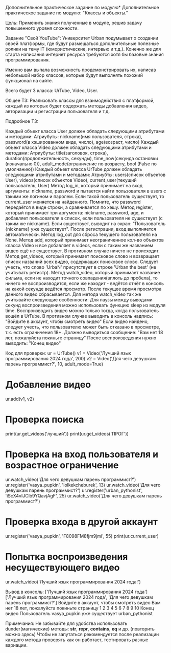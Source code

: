 Дополнительное практическое задание по модулю*
Дополнительное практическое задание по модулю: "Классы и объекты."

Цель: Применить знания полученные в модуле, решив задачу повышенного уровня сложности.

Задание "Свой YouTube":
Университет Urban подумывает о создании своей платформы, где будут размещаться дополнительные полезные ролики на тему IT (юмористические, интервью и т.д.). Конечно же для старта написания интернет ресурса требуются хотя бы базовые знания программирования.

Именно вам выпала возможность продемонстрировать их, написав небольшой набор классов, которые будут выполнять похожий функционал на сайте.

Всего будет 3 класса: UrTube, Video, User.

Общее ТЗ:
Реализовать классы для взаимодействия с платформой, каждый из которых будет содержать методы добавления видео, авторизации и регистрации пользователя и т.д.

Подробное ТЗ:

Каждый объект класса User должен обладать следующими атрибутами и методами:
Атриубуты: nickname(имя пользователя, строка), password(в хэшированном виде, число), age(возраст, число)
Каждый объект класса Video должен обладать следующими атрибутами и методами:
Атриубуты: title(заголовок, строка), duration(продолжительность, секунды), time_now(секунда остановки (изначально 0)), adult_mode(ограничение по возрасту, bool (False по умолчанию))
Каждый объект класса UrTube должен обладать следующими атрибутами и методами:
 Атриубты: users(список объектов User), videos(список объектов Video), current_user(текущий пользователь, User)
Метод log_in, который принимает на вход аргументы: nickname, password и пытается найти пользователя в users с такими же логином и паролем. Если такой пользователь существует, то current_user меняется на найденного. Помните, что password передаётся в виде строки, а сравнивается по хэшу.
Метод register, который принимает три аргумента: nickname, password, age, и добавляет пользователя в список, если пользователя не существует (с таким же nickname). Если существует, выводит на экран: "Пользователь {nickname} уже существует". После регистрации, вход выполняется автоматически.
Метод log_out для сброса текущего пользователя на None.
Метод add, который принимает неограниченное кол-во объектов класса Video и все добавляет в videos, если с таким же названием видео ещё не существует. В противном случае ничего не происходит.
Метод get_videos, который принимает поисковое слово и возвращает список названий всех видео, содержащих поисковое слово. Следует учесть, что слово 'UrbaN' присутствует в строке 'Urban the best' (не учитывать регистр).
Метод watch_video, который принимает название фильма, если не находит точного совпадения(вплоть до пробела), то ничего не воспроизводится, если же находит - ведётся отчёт в консоль на какой секунде ведётся просмотр. После текущее время просмотра данного видео сбрасывается.
Для метода watch_video так же учитывайте следующие особенности:
Для паузы между выводами секунд воспроизведения можно использовать функцию sleep из модуля time.
Воспроизводить видео можно только тогда, когда пользователь вошёл в UrTube. В противном случае выводить в консоль надпись: "Войдите в аккаунт, чтобы смотреть видео"
Если видео найдено, следует учесть, что пользователю может быть отказано в просмотре, т.к. есть ограничения 18+. Должно выводиться сообщение: "Вам нет 18 лет, пожалуйста покиньте страницу"
После воспроизведения нужно выводить: "Конец видео"

Код для проверки:
ur = UrTube()
v1 = Video('Лучший язык программирования 2024 года', 200)
v2 = Video('Для чего девушкам парень программист?', 10, adult_mode=True)

# Добавление видео
ur.add(v1, v2)

# Проверка поиска
print(ur.get_videos('лучший'))
print(ur.get_videos('ПРОГ'))

# Проверка на вход пользователя и возрастное ограничение
ur.watch_video('Для чего девушкам парень программист?')
ur.register('vasya_pupkin', 'lolkekcheburek', 13)
ur.watch_video('Для чего девушкам парень программист?')
ur.register('urban_pythonist', 'iScX4vIJClb9YQavjAgF', 25)
ur.watch_video('Для чего девушкам парень программист?')

# Проверка входа в другой аккаунт
ur.register('vasya_pupkin', 'F8098FM8fjm9jmi', 55)
print(ur.current_user)

# Попытка воспроизведения несуществующего видео
ur.watch_video('Лучший язык программирования 2024 года!')

Вывод в консоль:
['Лучший язык программирования 2024 года']
['Лучший язык программирования 2024 года', 'Для чего девушкам парень программист?']
Войдите в аккаунт, чтобы смотреть видео
Вам нет 18 лет, пожалуйста покиньте страницу
1 2 3 4 5 6 7 8 9 10 Конец видео
Пользователь vasya_pupkin уже существует
urban_pythonist

Примечания:
Не забывайте для удобства использовать dunder(магические) методы: __str__, __repr__, __contains__, __eq__ и др. (повторить можно здесь)
Чтобы не запутаться рекомендуется после реализации каждого метода проверять как он работает, тестировать разные вариации.
